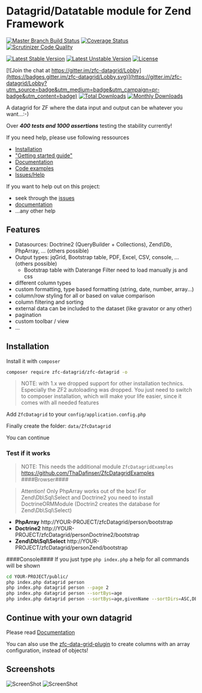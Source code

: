 # Datagrid/Datatable module for Zend Framework
[![Master Branch Build Status](https://secure.travis-ci.org/zfc-datagrid/zfc-datagrid.png?branch=master)](http://travis-ci.org/zfc-datagrid/zfc-datagrid)
[![Coverage Status](https://coveralls.io/repos/github/zfc-datagrid/zfc-datagrid/badge.svg?branch=master)](https://coveralls.io/github/zfc-datagrid/zfc-datagrid?branch=master)
[![Scrutinizer Code Quality](https://scrutinizer-ci.com/g/zfc-datagrid/zfc-datagrid/badges/quality-score.png?b=master)](https://scrutinizer-ci.com/g/zfc-datagrid/zfc-datagrid/?branch=master)

[![Latest Stable Version](https://poser.pugx.org/zfc-datagrid/zfc-datagrid/v/stable.png)](https://packagist.org/packages/zfc-datagrid/zfc-datagrid)
[![Latest Unstable Version](https://poser.pugx.org/zfc-datagrid/zfc-datagrid/v/unstable.png)](https://packagist.org/packages/zfc-datagrid/zfc-datagrid)
[![License](https://poser.pugx.org/zfc-datagrid/zfc-datagrid/license.png)](https://packagist.org/packages/zfc-datagrid/zfc-datagrid)

[![Join the chat at https://gitter.im/zfc-datagrid/Lobby](https://badges.gitter.im/zfc-datagrid/Lobby.svg)](https://gitter.im/zfc-datagrid/Lobby?utm_source=badge&utm_medium=badge&utm_campaign=pr-badge&utm_content=badge)
[![Total Downloads](https://poser.pugx.org/zfc-datagrid/zfc-datagrid/downloads.png)](https://packagist.org/packages/zfc-datagrid/zfc-datagrid)
[![Monthly Downloads](https://poser.pugx.org/zfc-datagrid/zfc-datagrid/d/monthly)](https://packagist.org/packages/zfc-datagrid/zfc-datagrid)

A datagrid for ZF where the data input and output can be whatever you want...:-)

Over ***400 tests and 1000 assertions*** testing the stability currently! 

If you need help, please use following ressources
- [Installation](https://github.com/zfc-datagrid/zfc-datagrid#installation) 
- ["Getting started guide"](https://github.com/zfc-datagrid/zfc-datagrid/blob/master/docs/02.%20Quick%20Start.md)
- [Documentation](https://github.com/zfc-datagrid/zfc-datagrid/blob/master/docs/)
- [Code examples](https://github.com/ThaDafinser/ZfcDatagridExamples/tree/master/src/ZfcDatagridExamples/Controller/)
- [Issues/Help](https://github.com/zfc-datagrid/zfc-datagrid/issues)

If you want to help out on this project:
- seek through the [issues](https://github.com/zfc-datagrid/zfc-datagrid/issues)
- [documentation](https://github.com/zfc-datagrid/zfc-datagrid/blob/master/docs/)
- ...any other help

## Features
* Datasources: Doctrine2 (QueryBuilder + Collections), Zend\Db, PhpArray, ... (others possible)
* Output types: jqGrid, Bootstrap table, PDF, Excel, CSV, console, ... (others possible)
  * Bootstrap table with Daterange Filter need to load manually js and css
* different column types
* custom formatting, type based formatting (string, date, number, array...)
* column/row styling for all or based on value comparison
* column filtering  and sorting
* external data can be included to the dataset (like gravator or any other)
* pagination
* custom toolbar / view
* ...

## Installation

Install it with ``composer``
```sh
composer require zfc-datagrid/zfc-datagrid -o
```

> NOTE: with 1.x we dropped support for other installation technics. Especially the ZF2 autoloading was dropped. You just need to switch to composer installation, which will make your life easier, since it comes with all needed features

Add `ZfcDatagrid` to your `config/application.config.php`

Finally create the folder: `data/ZfcDatagrid`

You can continue 

### Test if it works

> NOTE: This needs the additional module `ZfcDatagridExamples` https://github.com/ThaDafinser/ZfcDatagridExamples
####Browser####

> Attention! Only PhpArray works out of the box!
> For Zend\Db\Sql\Select and Doctrine2 you need to install DoctrineORMModule (Doctrin2 creates the database for Zend\Db\Sql\Select)

- **PhpArray** http://YOUR-PROJECT/zfcDatagrid/person/bootstrap
- **Doctrine2** http://YOUR-PROJECT/zfcDatagrid/personDoctrine2/bootstrap
- **Zend\Db\Sql\Select** http://YOUR-PROJECT/zfcDatagrid/personZend/bootstrap


####Console####
If you just type `php index.php` a help for all commands will be shown
```sh
cd YOUR-PROJECT/public/
php index.php datagrid person
php index.php datagrid person --page 2
php index.php datagrid person --sortBys=age
php index.php datagrid person --sortBys=age,givenName --sortDirs=ASC,DESC
```
## Continue with your own datagrid

Please read [Documentation](https://github.com/zfc-datagrid/zfc-datagrid/blob/master/docs/)

You can also use the [zfc-data-grid-plugin](https://github.com/agerecompany/zfc-data-grid-plugin) to create columns with an array configuration, instead of objects!


## Screenshots
![ScreenShot](https://raw.github.com/zfc-datagrid/zfc-datagrid/master/docs/screenshots/ZfcDatagrid_bootstrap.jpg)
![ScreenShot](https://raw.github.com/zfc-datagrid/zfc-datagrid/master/docs/screenshots/ZfcDatagrid_console.jpg)


